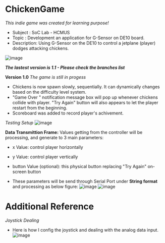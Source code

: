 # ChickenGame
_This indie game was created for learning purpose!_

+ Subject    : SoC Lab - HCMUS
+ Topic      : Development an application for G-Sensor on DE10 board.
+ Description: Using G-Sensor on the DE10 to control a jetplane (player) dodges attacking chickens.

![image](https://github.com/user-attachments/assets/dac34634-3a7a-4123-97df-bacb8d38d6ab)

**_The lastest version is 1.1 - Please check the branches list_**

**Version 1.0**
_The game is still in progess_
- Chickens is now spawn slowly, sequentially. It can dynamically changes based on the difficulty level system.
- "Game Over " notification message box will pop up whenever chickens collide with player. "Try Again" button will also appears to let the player restart from the beginning.
- Scoreboard was added to record player's achivement.

_Testing Setup_
![image](https://github.com/user-attachments/assets/28acb836-20f5-4da9-9464-9878bc575df3)

**Data Transmittion Frame:** Values getting from the controller will be processing, and generate to 3 main parameters:
- x Value: control player horizontally
- y Value: control player vertically
- button Value (optional): this physical button replacing "Try Again" on-screen button

- These parameters will be send through Serial Port under **String format** and processing as below figure:
![image](https://github.com/user-attachments/assets/c3568ece-4b3b-453a-a1e9-d73fbfd234a6)
![image](https://github.com/user-attachments/assets/b49f3f36-88fd-474f-9186-3011a6eb130a)

# Additional Reference
_Joystick Dealing_
+ Here is how I config the joystick and dealing with the analog data input.
![image](https://github.com/user-attachments/assets/016bf85c-9af3-4827-af16-49f4f21705e2)
